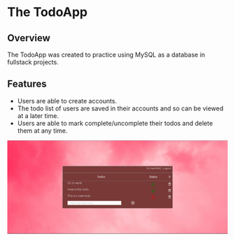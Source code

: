 # The TodoApp

## Overview
The TodoApp was created to practice using MySQL as a database in fullstack projects.

## Features
- Users are able to create accounts.
- The todo list of users are saved in their accounts and so can be viewed at a later time.
- Users are able to mark complete/uncomplete their todos and delete them at any time.


![Alt text](/todo_client\public\Img\todoapp.png?raw=true "TodoApp Screenshot")
